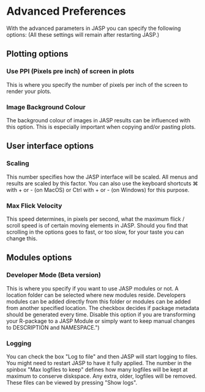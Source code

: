 
Advanced Preferences
=========

With the advanced parameters in JASP you can specify the following options:
(All these settings will remain after restarting JASP.)

## Plotting options

### Use PPI (Pixels pre inch) of screen in plots

This is where you specify the number of pixels per inch of the screen
to render your plots.

### Image Background Colour

The background colour of images in JASP results can be influenced with this option.
This is especially important when copying and/or pasting plots.


## User interface options

### Scaling

This number specifies how the JASP interface will be scaled.
All menus and results are scaled by this factor.
You can also use the keyboard shortcuts &#8984; with + or - (on MacOS) or Ctrl with + or - (on Windows) for
this purpose.

### Max Flick Velocity
This speed determines, in pixels per second, what the maximum flick / scroll speed is of certain moving elements in JASP.
Should you find that scrolling in the options goes to fast, or too slow, for your taste you can change this.


## Modules options

### Developer Mode (Beta version)

This is where you specify if you want to use JASP modules or not.
A location folder can be selected where new modules reside.
Developers modules can be added directly from this folder or modules
can be added from another specified location.
The checkbox decides if package metadata should be generated every time.
Disable this option if you are transforming your R-package to a JASP Module
or simply want to keep manual changes to DESCRIPTION and NAMESPACE.")

### Logging
You can check the box  "Log to file" and then JASP will start logging to files. You might need to restart JASP to have it fully applied.
The number in the spinbox "Max logfiles to keep" defines how many logfiles will be kept at maximum to conserve diskspace. Any extra, older, logfiles will be removed.
These files can be viewed by pressing "Show logs".

